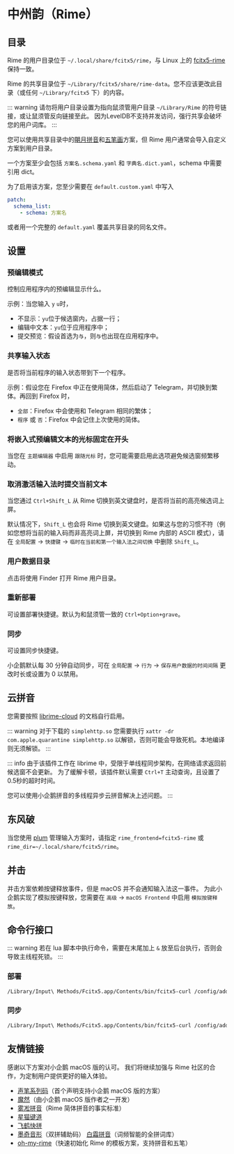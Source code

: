 # 中州韵（Rime）

## 目录

Rime 的用户目录位于 `~/.local/share/fcitx5/rime`，与 Linux 上的 [fcitx5-rime](https://github.com/fcitx/fcitx5-rime) 保持一致。

Rime 的共享目录位于 `~/Library/fcitx5/share/rime-data`。您不应该更改此目录（或任何 `~/Library/fcitx5` 下）的内容。

::: warning
请勿将用户目录设置为指向鼠须管用户目录 `~/Library/Rime` 的符号链接，或让鼠须管反向链接至此。
因为LevelDB不支持并发访问，强行共享会破坏您的用户词库。
:::


您可以使用共享目录中的[朙月拼音](https://github.com/rime/rime-luna-pinyin)和[五笔画](https://github.com/rime/rime-stroke)方案，但 Rime 用户通常会导入自定义方案到用户目录。

一个方案至少会包括 `方案名.schema.yaml` 和 `字典名.dict.yaml`，schema 中需要引用 dict。

为了启用该方案，您至少需要在 `default.custom.yaml` 中写入
```yaml
patch:
  schema_list:
    - schema: 方案名
```
或者用一个完整的 `default.yaml` 覆盖共享目录的同名文件。

## 设置

### 预编辑模式
控制应用程序内的预编辑显示什么。

示例：当您输入 `y` `u`时，
* 不显示：`yu`位于候选窗内，占据一行；
* 编辑中文本：`yu`位于应用程序中；
* 提交预览：假设首选为`与`，则`与`也出现在应用程序中。

### 共享输入状态
是否将当前程序的输入状态带到下一个程序。

示例：假设您在 Firefox 中正在使用简体，然后启动了 Telegram，并切换到繁体。再回到 Firefox 时，
* `全部`：Firefox 中会使用和 Telegram 相同的繁体；
* `程序` 或 `否`：Firefox 中会记住上次使用的简体。

### 将嵌入式预编辑文本的光标固定在开头
当您在 `主题编辑器` 中启用 `跟随光标` 时，您可能需要启用此选项避免候选窗频繁移动。

### 取消激活输入法时提交当前文本
当您通过 `Ctrl+Shift_L` 从 Rime 切换到英文键盘时，是否将当前的高亮候选词上屏。

默认情况下，`Shift_L` 也会将 Rime 切换到英文键盘。如果这与您的习惯不符（例如您想将当前的输入码而非高亮词上屏，并切换到 Rime 内部的 ASCII 模式），请在 `全局配置` -> `快捷键` -> `临时在当前和第一个输入法之间切换` 中删除 `Shift_L`。

### 用户数据目录
点击将使用 Finder 打开 Rime 用户目录。

### 重新部署
可设置部署快捷键。默认为和鼠须管一致的 `Ctrl+Option+grave`。

### 同步
可设置同步快捷键。

小企鹅默认每 30 分钟自动同步，可在 `全局配置` -> `行为` -> `保存用户数据的时间间隔` 更改时长或设置为 0 以禁用。

## 云拼音

您需要按照 [librime-cloud](https://github.com/hchunhui/librime-cloud) 的文档自行启用。

::: warning
对于下载的 `simplehttp.so` 您需要执行 `xattr -dr com.apple.quarantine simplehttp.so` 以解锁，否则可能会导致死机。本地编译则无须解锁。
:::

::: info
由于该插件工作在 librime 中，受限于单线程同步架构，在网络请求返回前候选窗不会更新。
为了缓解卡顿，该插件默认需要 `Ctrl+T` 主动查询，且设置了0.5秒的超时时间。

您可以使用小企鹅拼音的多线程异步云拼音解决上述问题。
:::

## 东风破

当您使用 [plum](https://github.com/rime/plum) 管理输入方案时，请指定 `rime_frontend=fcitx5-rime` 或 `rime_dir=~/.local/share/fcitx5/rime`。

## 并击

并击方案依赖按键释放事件，但是 macOS 并不会通知输入法这一事件。
为此小企鹅实现了模拟按键释放，您需要在 `高级` -> `macOS Frontend` 中启用 `模拟按键释放`。

## 命令行接口

::: warning
若在 lua 脚本中执行命令，需要在末尾加上 `&` 放至后台执行，否则会导致主线程死锁。
:::

### 部署
```sh
/Library/Input\ Methods/Fcitx5.app/Contents/bin/fcitx5-curl /config/addon/rime/deploy -X POST -d '{}'
```

### 同步
```sh
/Library/Input\ Methods/Fcitx5.app/Contents/bin/fcitx5-curl /config/addon/rime/sync -X POST -d '{}'
```

## 友情链接
感谢以下方案对小企鹅 macOS 版的认可。
我们将继续加强与 Rime 社区的合作，为定制用户提供更好的输入体验。
* [声笔系列码](https://github.com/sbsrf/sbsrf)（首个声明支持小企鹅 macOS 版的方案）
* [魔然](https://github.com/ksqsf/rime-moran)（由小企鹅 macOS 版作者之一开发）
* [雾凇拼音](https://github.com/iDvel/rime-ice)（Rime 简体拼音的事实标准）
* [星猫键道](https://github.com/hugh7007/xmjd6-rere)
* [飞鹤快拼](https://github.com/boomker/rime-fast-xhup)
* [墨奇音形](https://github.com/gaboolic/rime-shuangpin-fuzhuma)（双拼辅助码） [白霜拼音](https://github.com/gaboolic/rime-frost)（词频智能的全拼词库）
* [oh-my-rime](https://github.com/Mintimate/oh-my-rime)（快速初始化 Rime 的模板方案，支持拼音和五笔）
